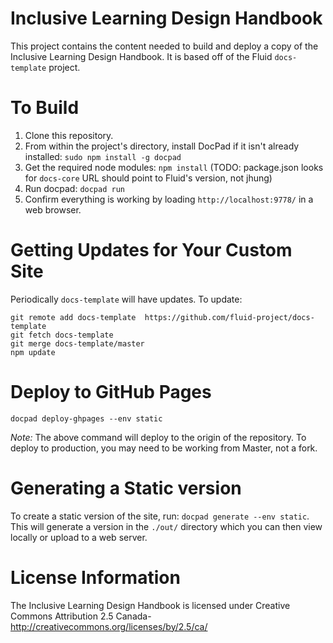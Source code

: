 # Inclusive Learning Design Handbook

This project contains the content needed to build and deploy a copy of the Inclusive Learning Design Handbook. It is based off of the Fluid `docs-template` project.

# To Build

1. Clone this repository.
2. From within the project's directory, install DocPad if it isn't already installed: `sudo npm install -g docpad`
3. Get the required node modules: `npm install` (TODO: package.json looks for `docs-core` URL should point to Fluid's version, not jhung)
4. Run docpad: `docpad run`
5. Confirm everything is working by loading `http://localhost:9778/` in a web browser.

# Getting Updates for Your Custom Site

Periodically `docs-template` will have updates. To update:

```
git remote add docs-template  https://github.com/fluid-project/docs-template
git fetch docs-template
git merge docs-template/master
npm update
```

# Deploy to GitHub Pages
```
docpad deploy-ghpages --env static
```

*Note:* The above command will deploy to the origin of the repository. To deploy to production, you may need to be working from Master, not a fork.

# Generating a Static version
To create a static version of the site, run: `docpad generate --env static`. This will generate a version in the `./out/` directory which you can then view locally or upload to a web server.

# License Information
The Inclusive Learning Design Handbook is licensed under Creative Commons Attribution 2.5 Canada- http://creativecommons.org/licenses/by/2.5/ca/
